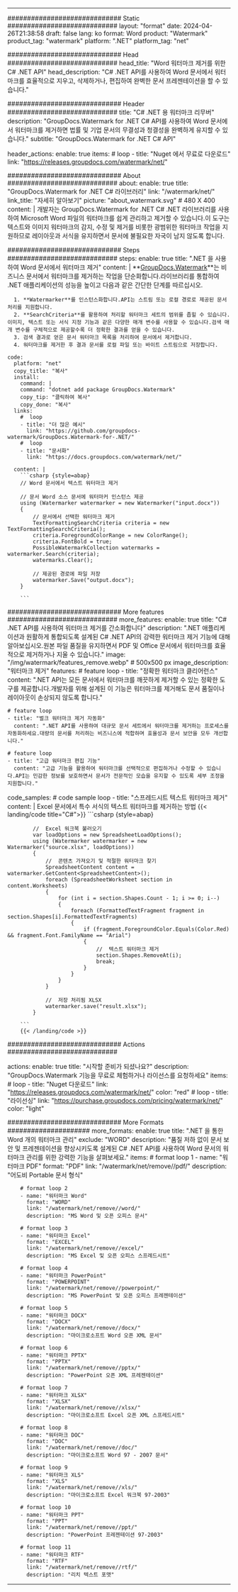 
---
############################# Static ############################
layout: "format"
date:  2024-04-26T21:38:58
draft: false
lang: ko
format: Word
product: "Watermark"
product_tag: "watermark"
platform: ".NET"
platform_tag: "net"

############################# Head ############################
head_title: "Word 워터마크 제거를 위한 C# .NET API"
head_description: "C# .NET API를 사용하여 Word 문서에서 워터마크를 효율적으로 지우고, 삭제하거나, 편집하여 완벽한 문서 프레젠테이션을 할 수 있습니다."

############################# Header ############################
title: "C# .NET 용 워터마크 리무버" 
description: "GroupDocs.Watermark for .NET C# API를 사용하여 Word 문서에서 워터마크를 제거하면 법률 및 기업 문서의 무결성과 청결성을 완벽하게 유지할 수 있습니다."
subtitle: "GroupDocs.Watermark for .NET C# API" 

header_actions:
  enable: true
  items:
    #  loop
    - title: "Nuget 에서 무료로 다운로드"
      link: "https://releases.groupdocs.com/watermark/net/"
      
############################# About ############################
about:
    enable: true
    title: "GroupDocs.Watermark for .NET C# 라이브러리"
    link: "/watermark/net/"
    link_title: "자세히 알아보기"
    picture: "about_watermark.svg" # 480 X 400
    content: |
       개발자는 GroupDocs.Watermark for .NET C# .NET 라이브러리를 사용하여 Microsoft Word 파일의 워터마크를 쉽게 관리하고 제거할 수 있습니다.이 도구는 텍스트와 이미지 워터마크의 감지, 수정 및 제거를 비롯한 광범위한 워터마크 작업을 지원하므로 레이아웃과 서식을 유지하면서 문서에 불필요한 자국이 남지 않도록 합니다.

############################# Steps ############################
steps:
    enable: true
    title: ".NET 을 사용하여 Word 문서에서 워터마크 제거"
    content: |
      **[GroupDocs.Watermark](https://products.groupdocs.com/watermark/net/)**는 비즈니스 문서에서 워터마크를 제거하는 작업을 단순화합니다.라이브러리를 통합하여 .NET 애플리케이션의 성능을 높이고 다음과 같은 간단한 단계를 따르십시오.
      
      1. **Watermarker**를 인스턴스화합니다.API는 스트림 또는 로컬 경로로 제공된 문서 처리를 지원합니다.
      2. **SearchCriteria**를 활용하여 처리할 워터마크 세트의 범위를 좁힐 수 있습니다.이미지, 텍스트 또는 서식 지정 기능과 같은 다양한 매개 변수를 사용할 수 있습니다.검색 매개 변수를 구체적으로 제공할수록 더 정확한 결과를 얻을 수 있습니다.
      3. 검색 결과로 얻은 문서 워터마크 목록을 처리하여 문서에서 제거합니다.
      4. 워터마크를 제거한 후 결과 문서를 로컬 파일 또는 바이트 스트림으로 저장합니다.
   
    code:
      platform: "net"
      copy_title: "복사"
      install:
        command: |
        command: "dotnet add package GroupDocs.Watermark"
        copy_tip: "클릭하여 복사"
        copy_done: "복사"
      links:
        #  loop
        - title: "더 많은 예시"
          link: "https://github.com/groupdocs-watermark/GroupDocs.Watermark-for-.NET/"
        #  loop
        - title: "문서화"
          link: "https://docs.groupdocs.com/watermark/net/"
          
      content: |
        ```csharp {style=abap}
        // Word 문서에서 텍스트 워터마크 제거

        // 문서 Word 소스 문서에 워터마커 인스턴스 제공
        using (Watermarker watermarker = new Watermarker("input.docx"))
        {
            // 문서에서 선택한 워터마크 제거
            TextFormattingSearchCriteria criteria = new TextFormattingSearchCriteria();
            criteria.ForegroundColorRange = new ColorRange();
            criteria.FontBold = true;
            PossibleWatermarkCollection watermarks = watermarker.Search(criteria);
            watermarks.Clear();

            // 제공된 경로에 파일 저장
            watermarker.Save("output.docx");
        }
        
        ```            

############################# More features ############################
more_features:
  enable: true
  title: "C# .NET API를 사용하여 워터마크 제거를 간소화합니다"
  description: ".NET 애플리케이션과 원활하게 통합되도록 설계된 C# .NET API의 강력한 워터마크 제거 기능에 대해 알아보십시오.원본 파일 품질을 유지하면서 PDF 및 Office 문서에서 워터마크를 효율적으로 제거하거나 지울 수 있습니다."
  image: "/img/watermark/features_remove.webp" # 500x500 px
  image_description: "워터마크 제거"
  features:
    # feature loop
    - title: "정확한 워터마크 클리어런스"
      content: ".NET API는 모든 문서에서 워터마크를 깨끗하게 제거할 수 있는 정확한 도구를 제공합니다.개발자를 위해 설계된 이 기능은 워터마크를 제거해도 문서 품질이나 레이아웃이 손상되지 않도록 합니다."

    # feature loop
    - title: "벌크 워터마크 제거 자동화"
      content: ".NET API를 사용하여 대규모 문서 세트에서 워터마크를 제거하는 프로세스를 자동화하세요.대량의 문서를 처리하는 비즈니스에 적합하며 효율성과 문서 보안을 모두 개선합니다."

    # feature loop
    - title: "고급 워터마크 편집 기능"
      content: "고급 기능을 활용하여 워터마크를 선택적으로 편집하거나 수정할 수 있습니다.API는 민감한 정보를 보호하면서 문서가 전문적인 모습을 유지할 수 있도록 세부 조정을 지원합니다."
      
  code_samples:
    # code sample loop
    - title: "스프레드시트 텍스트 워터마크 제거"
      content: |
        Excel 문서에서 특수 서식의 텍스트 워터마크를 제거하는 방법
        {{< landing/code title="C#">}}
        ```csharp {style=abap}
        
            //  Excel 워크북 불러오기
            var loadOptions = new SpreadsheetLoadOptions();
            using (Watermarker watermarker = new Watermarker("source.xlsx", loadOptions))
            {
                //  콘텐츠 가져오기 및 적절한 워터마크 찾기
                SpreadsheetContent content = watermarker.GetContent<SpreadsheetContent>();
                foreach (SpreadsheetWorksheet section in content.Worksheets)
                {
                    for (int i = section.Shapes.Count - 1; i >= 0; i--)
                    {
                        foreach (FormattedTextFragment fragment in section.Shapes[i].FormattedTextFragments)
                        {
                            if (fragment.ForegroundColor.Equals(Color.Red) && fragment.Font.FamilyName == "Arial")
                            {
                                //  텍스트 워터마크 제거
                                section.Shapes.RemoveAt(i);
                                break;
                            }
                        }
                    }
                }

                //  저장 처리됨 XLSX
                watermarker.save("result.xlsx");
            }

        ```
        {{< /landing/code >}}


############################# Actions ############################

actions:
  enable: true
  title: "시작할 준비가 되셨나요?"
  description: "GroupDocs.Watermark 기능을 무료로 체험하거나 라이선스를 요청하세요"
  items:
    #  loop
    - title: "Nuget 다운로드"
      link: "https://releases.groupdocs.com/watermark/net/"
      color: "red"
        #  loop
    - title: "라이선싱"
      link: "https://purchase.groupdocs.com/pricing/watermark/net/"
      color: "light"


############################# More Formats #####################
more_formats:
    enable: true
    title: ".NET 을 통한 Word 개의 워터마크 관리"
    exclude: "WORD"
    description: "품질 저하 없이 문서 보안 및 프레젠테이션을 향상시키도록 설계된 C# .NET API를 사용하여 Word 문서의 워터마크 관리를 위한 강력한 기능을 살펴보세요."
    items: 
        # format loop 1
        - name: "워터마크 PDF"
          format: "PDF"
          link: "/watermark/net/remove//pdf/"
          description: "어도비 Portable 문서 형식"

        # format loop 2
        - name: "워터마크 Word"
          format: "WORD"
          link: "/watermark/net/remove//word/"
          description: "MS Word 및 오픈 오피스 문서"
          
        # format loop 3
        - name: "워터마크 Excel"
          format: "EXCEL"
          link: "/watermark/net/remove//excel/"
          description: "MS Excel 및 오픈 오피스 스프레드시트"

        # format loop 4
        - name: "워터마크 PowerPoint"
          format: "POWERPOINT"
          link: "/watermark/net/remove//powerpoint/"
          description: "MS PowerPoint 및 오픈 오피스 프레젠테이션"

        # format loop 5
        - name: "워터마크 DOCX"
          format: "DOCX"
          link: "/watermark/net/remove//docx/"
          description: "마이크로소프트 Word 오픈 XML 문서"
          
        # format loop 6
        - name: "워터마크 PPTX"
          format: "PPTX"
          link: "/watermark/net/remove//pptx/"
          description: "PowerPoint 오픈 XML 프레젠테이션"
          
        # format loop 7
        - name: "워터마크 XLSX"
          format: "XLSX"
          link: "/watermark/net/remove//xlsx/"
          description: "마이크로소프트 Excel 오픈 XML 스프레드시트"

        # format loop 8
        - name: "워터마크 DOC"
          format: "DOC"
          link: "/watermark/net/remove//doc/"
          description: "마이크로소프트 Word 97 - 2007 문서"

        # format loop 9
        - name: "워터마크 XLS"
          format: "XLS"
          link: "/watermark/net/remove//xls/"
          description: "마이크로소프트 Excel 워크북 97-2003"

        # format loop 10
        - name: "워터마크 PPT"
          format: "PPT"
          link: "/watermark/net/remove//ppt/"
          description: "PowerPoint 프레젠테이션 97-2003"

        # format loop 11
        - name: "워터마크 RTF"
          format: "RTF"
          link: "/watermark/net/remove//rtf/"
          description: "리치 텍스트 포맷"

---